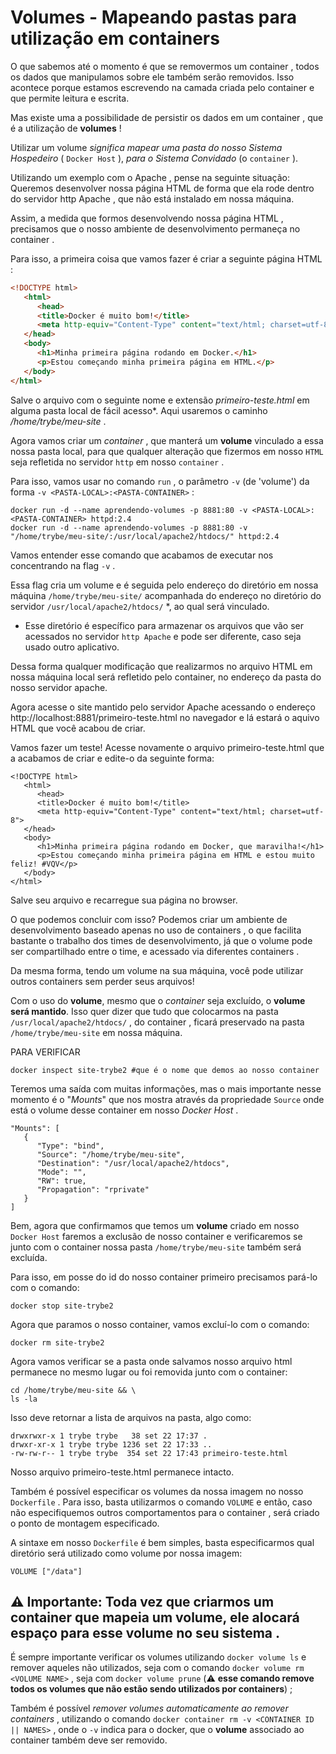 # Volumes - Mapeando pastas para utilização em containers
O que sabemos até o momento é que se removermos um container , todos os dados que manipulamos sobre ele também serão removidos. Isso acontece porque estamos escrevendo na camada criada pelo container e que permite leitura e escrita.

Mas existe uma a possibilidade de persistir os dados em um container , que é a utilização de **volumes** !

Utilizar um volume *significa mapear uma pasta do nosso Sistema Hospedeiro* ( `Docker Host` ), *para o Sistema Convidado* (o `container` ).

Utilizando um exemplo com o Apache , pense na seguinte situação: Queremos desenvolver nossa página HTML de forma que ela rode dentro do servidor http Apache , que não está instalado em nossa máquina.

Assim, a medida que formos desenvolvendo nossa página HTML , precisamos que o nosso ambiente de desenvolvimento permaneça no container .

Para isso, a primeira coisa que vamos fazer é criar a seguinte página HTML :
```html
<!DOCTYPE html>
   <html>
      <head>
      <title>Docker é muito bom!</title>
      <meta http-equiv="Content-Type" content="text/html; charset=utf-8">
   </head>
   <body>
      <h1>Minha primeira página rodando em Docker.</h1>
      <p>Estou começando minha primeira página em HTML.</p>
   </body>
</html>
```
Salve o arquivo com o seguinte nome e extensão *primeiro-teste.html* em alguma pasta local de fácil acesso*. Aqui usaremos o caminho */home/trybe/meu-site* .

Agora vamos criar um *container* , que manterá um **volume** vinculado a essa nossa pasta local, para que qualquer alteração que fizermos em nosso `HTML` seja refletida no servidor `http` em nosso `container` .

Para isso, vamos usar no comando `run` , o parâmetro `-v` (de 'volume') da forma `-v <PASTA-LOCAL>:<PASTA-CONTAINER>` :
```
docker run -d --name aprendendo-volumes -p 8881:80 -v <PASTA-LOCAL>:<PASTA-CONTAINER> httpd:2.4
docker run -d --name aprendendo-volumes -p 8881:80 -v "/home/trybe/meu-site/:/usr/local/apache2/htdocs/" httpd:2.4
```

Vamos entender esse comando que acabamos de executar nos concentrando na flag `-v` .

Essa flag cria um volume e é seguida pelo endereço do diretório em nossa máquina `/home/trybe/meu-site/` acompanhada do endereço no diretório do servidor `/usr/local/apache2/htdocs/` *, ao qual será vinculado.
  - Esse diretório é específico para armazenar os arquivos que vão ser acessados no servidor `http Apache` e pode ser diferente, caso seja usado outro aplicativo.

Dessa forma qualquer modificação que realizarmos no arquivo HTML em nossa máquina local será refletido pelo container, no endereço da pasta do nosso servidor apache.

Agora acesse o site mantido pelo servidor Apache acessando o endereço http://localhost:8881/primeiro-teste.html no navegador e lá estará o aquivo HTML que você acabou de criar.

Vamos fazer um teste! Acesse novamente o arquivo primeiro-teste.html que a acabamos de criar e edite-o da seguinte forma:
```
<!DOCTYPE html>
   <html>
      <head>
      <title>Docker é muito bom!</title>
      <meta http-equiv="Content-Type" content="text/html; charset=utf-8">
   </head>
   <body>
      <h1>Minha primeira página rodando em Docker, que maravilha!</h1>
      <p>Estou começando minha primeira página em HTML e estou muito feliz! #VQV</p>
   </body>
</html>
```

Salve seu arquivo e recarregue sua página no browser.

O que podemos concluir com isso? Podemos criar um ambiente de desenvolvimento baseado apenas no uso de containers , o que facilita bastante o trabalho dos times de desenvolvimento, já que o volume pode ser compartilhado entre o time, e acessado via diferentes containers .

Da mesma forma, tendo um volume na sua máquina, você pode utilizar outros containers sem perder seus arquivos!

Com o uso do **volume**, mesmo que o *container* seja excluído, o **volume será mantido**. Isso quer dizer que tudo que colocarmos na pasta `/usr/local/apache2/htdocs/` , do container , ficará preservado na pasta `/home/trybe/meu-site` em nossa máquina.

PARA VERIFICAR
```
docker inspect site-trybe2 #que é o nome que demos ao nosso container
```

Teremos uma saída com muitas informações, mas o mais importante nesse momento é o "*Mounts*" que nos mostra através da propriedade `Source` onde está o volume desse container em nosso *Docker Host* .
```
"Mounts": [
   {
      "Type": "bind",
      "Source": "/home/trybe/meu-site",
      "Destination": "/usr/local/apache2/htdocs",
      "Mode": "",
      "RW": true,
      "Propagation": "rprivate"
   }
]
```

Bem, agora que confirmamos que temos um **volume** criado em nosso `Docker Host` faremos a exclusão de nosso container e verificaremos se junto com o container nossa pasta `/home/trybe/meu-site` também será excluída.

Para isso, em posse do id do nosso container primeiro precisamos pará-lo com o comando:
```
docker stop site-trybe2
```

Agora que paramos o nosso container, vamos excluí-lo com o comando:
```
docker rm site-trybe2
```

Agora vamos verificar se a pasta onde salvamos nosso arquivo html permanece no mesmo lugar ou foi removida junto com o container:
```
cd /home/trybe/meu-site && \
ls -la
```

Isso deve retornar a lista de arquivos na pasta, algo como:
```
drwxrwxr-x 1 trybe trybe   38 set 22 17:37 .
drwxr-xr-x 1 trybe trybe 1236 set 22 17:33 ..
-rw-rw-r-- 1 trybe trybe  354 set 22 17:43 primeiro-teste.html
```

Nosso arquivo primeiro-teste.html permanece intacto.


Também é possível especificar os volumes da nossa imagem no nosso `Dockerfile` . Para isso, basta utilizarmos o comando `VOLUME` e então, caso não especifiquemos outros comportamentos para o container , será criado o ponto de montagem especificado.

A sintaxe em nosso `Dockerfile` é bem simples, basta especificarmos qual diretório será utilizado como volume por nossa imagem:
```
VOLUME ["/data"]
```

## ⚠️ Importante: Toda vez que criarmos um container que mapeia um volume, ele alocará espaço para esse volume no seu sistema .

É sempre importante verificar os volumes utilizando `docker volume ls` e remover aqueles não utilizados, seja com o comando `docker volume rm <VOLUME NAME>` , seja com `docker volume prune` (⚠️ **esse comando remove todos os volumes que não estão sendo utilizados por containers**) ;

Também é possível *remover volumes automaticamente ao remover containers* , utilizando o comando `docker container rm -v <CONTAINER ID || NAMES>` , onde o `-v` indica para o docker, que o **volume** associado ao container também deve ser removido.

